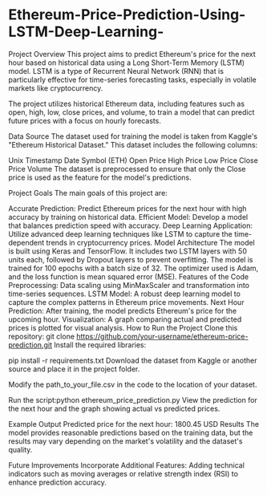 # Ethereum-Price-Prediction-Using-LSTM-Deep-Learning-
Project Overview
This project aims to predict Ethereum's price for the next hour based on historical data using a Long Short-Term Memory (LSTM) model. LSTM is a type of Recurrent Neural Network (RNN) that is particularly effective for time-series forecasting tasks, especially in volatile markets like cryptocurrency.

The project utilizes historical Ethereum data, including features such as open, high, low, close prices, and volume, to train a model that can predict future prices with a focus on hourly forecasts.

Data Source
The dataset used for training the model is taken from Kaggle's "Ethereum Historical Dataset." This dataset includes the following columns:

Unix Timestamp
Date
Symbol (ETH)
Open Price
High Price
Low Price
Close Price
Volume
The dataset is preprocessed to ensure that only the Close price is used as the feature for the model's predictions.

Project Goals
The main goals of this project are:

Accurate Prediction: Predict Ethereum prices for the next hour with high accuracy by training on historical data.
Efficient Model: Develop a model that balances prediction speed with accuracy.
Deep Learning Application: Utilize advanced deep learning techniques like LSTM to capture the time-dependent trends in cryptocurrency prices.
Model Architecture
The model is built using Keras and TensorFlow.
It includes two LSTM layers with 50 units each, followed by Dropout layers to prevent overfitting.
The model is trained for 100 epochs with a batch size of 32.
The optimizer used is Adam, and the loss function is mean squared error (MSE).
Features of the Code
Preprocessing: Data scaling using MinMaxScaler and transformation into time-series sequences.
LSTM Model: A robust deep learning model to capture the complex patterns in Ethereum price movements.
Next Hour Prediction: After training, the model predicts Ethereum's price for the upcoming hour.
Visualization: A graph comparing actual and predicted prices is plotted for visual analysis.
How to Run the Project
Clone this repository:
git clone https://github.com/your-username/ethereum-price-prediction.git
Install the required libraries:

pip install -r requirements.txt
Download the dataset from Kaggle or another source and place it in the project folder.

Modify the path_to_your_file.csv in the code to the location of your dataset.

Run the script:python ethereum_price_prediction.py
View the prediction for the next hour and the graph showing actual vs predicted prices.

Example Output
Predicted price for the next hour: 1800.45 USD
Results
The model provides reasonable predictions based on the training data, but the results may vary depending on the market's volatility and the dataset's quality.

Future Improvements
Incorporate Additional Features: Adding technical indicators such as moving averages or relative strength index (RSI) to enhance prediction accuracy.
